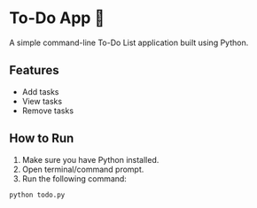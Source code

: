 # To-Do App 📝

A simple command-line To-Do List application built using Python.

## Features
- Add tasks
- View tasks
- Remove tasks

## How to Run
1. Make sure you have Python installed.
2. Open terminal/command prompt.
3. Run the following command:
```bash
python todo.py
